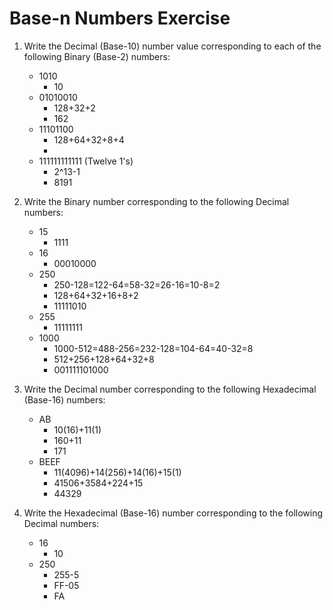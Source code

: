 # Base-n Numbers Exercise
1. Write the Decimal (Base-10) number value corresponding to each of the following Binary (Base-2) numbers:
    * 1010
        * 10
    * 01010010 
        * 128+32+2
        * 162
    * 11101100 
        * 128+64+32+8+4
        * 
    * 111111111111 (Twelve 1's)
        * 2^13-1
        * 8191

2. Write the Binary number corresponding to the following Decimal numbers:
    * 15 
        * 1111
    * 16
        * 00010000 
    * 250 
        * 250-128=122-64=58-32=26-16=10-8=2
        * 128+64+32+16+8+2
        * 11111010
    * 255
        * 11111111
    * 1000
        * 1000-512=488-256=232-128=104-64=40-32=8
        * 512+256+128+64+32+8
        * 001111101000

3. Write the Decimal number corresponding to the following Hexadecimal (Base-16) numbers:
    * AB
        * 10(16)+11(1)
        * 160+11
        * 171
    * BEEF
        * 11(4096)+14(256)+14(16)+15(1)
        * 41506+3584+224+15
        * 44329

3. Write the Hexadecimal (Base-16) number corresponding to the following Decimal numbers:
    * 16
        * 10
    * 250
        * 255-5
        * FF-05
        * FA